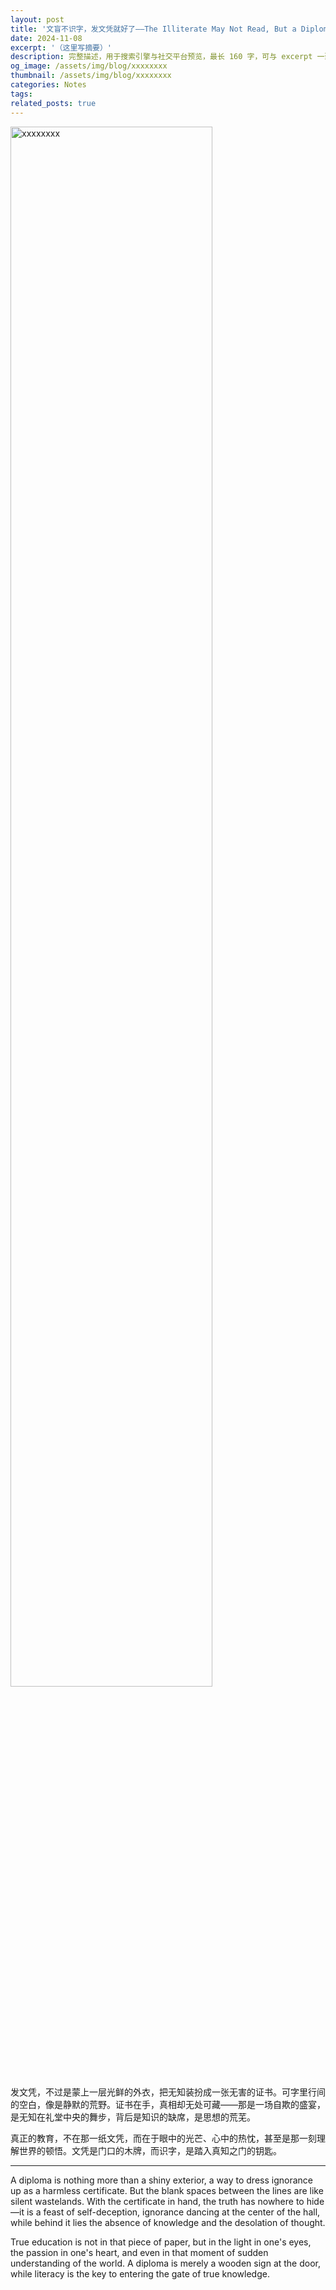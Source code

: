 ```yaml
---
layout: post
title: '文盲不识字，发文凭就好了——The Illiterate May Not Read, But a Diploma Will Be Fine'
date: 2024-11-08
excerpt: '（这里写摘要）'
description: 完整描述，用于搜索引擎与社交平台预览，最长 160 字，可与 excerpt 一致
og_image: /assets/img/blog/xxxxxxxx
thumbnail: /assets/img/blog/xxxxxxxx
categories: Notes
tags: 
related_posts: true
---
```


<img src="/assets/img/blog/xxxxxxxx" style="width:80%;" alt="xxxxxxxx">

发文凭，不过是蒙上一层光鲜的外衣，把无知装扮成一张无害的证书。可字里行间的空白，像是静默的荒野。证书在手，真相却无处可藏——那是一场自欺的盛宴，是无知在礼堂中央的舞步，背后是知识的缺席，是思想的荒芜。

真正的教育，不在那一纸文凭，而在于眼中的光芒、心中的热忱，甚至是那一刻理解世界的顿悟。文凭是门口的木牌，而识字，是踏入真知之门的钥匙。

---

A diploma is nothing more than a shiny exterior, a way to dress ignorance up as a harmless certificate. But the blank spaces between the lines are like silent wastelands. With the certificate in hand, the truth has nowhere to hide—it is a feast of self-deception, ignorance dancing at the center of the hall, while behind it lies the absence of knowledge and the desolation of thought.

True education is not in that piece of paper, but in the light in one's eyes, the passion in one's heart, and even in that moment of sudden understanding of the world. A diploma is merely a wooden sign at the door, while literacy is the key to entering the gate of true knowledge.